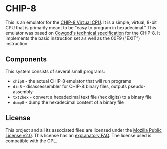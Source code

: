 <!--
This Source Code Form is subject to the terms of the Mozilla Public
License, v. 2.0. If a copy of the MPL was not distributed with this
file, You can obtain one at http://mozilla.org/MPL/2.0/.
-->

<!--
Copyright 2018 David Jackson
-->

# CHIP-8

This is an emulator for the
[CHIP-8 Virtual CPU](https://en.wikipedia.org/wiki/CHIP-8). It is a simple,
virtual, 8-bit CPU that is primarily meant to be "easy to program in
hexadecimal." This emulator was based on
[Cowgod's technical specification](http://devernay.free.fr/hacks/chip8/C8TECH10.HTM)
for the CHIP-8. It implements the basic instruction set as well as the 00F9
("EXIT") instruction.

## Components

This system consists of several small programs:

* `chip8` - the actual CHIP-8 emulator that will run programs
* `dis8` - disassessembler for CHIP-8 binary files, outputs pseudo-assembly
* `txt2hex` - convert a hexadecimal text file (hex digits) to a binary file
* `dump8` - dump the hexadecimal content of a binary file

## License

This project and all its associated files are licensed under the 
[Mozilla Public License v2.0](https://www.mozilla.org/en-US/MPL/2.0/). This
license has an [explanatory FAQ](https://www.mozilla.org/en-US/MPL/2.0/FAQ/).
The license used is compatible with the GPL.
